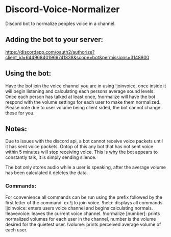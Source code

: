 # Discord-Voice-Normalizer
Discord bot to normalize peoples voice in a channel.

## Adding the bot to your server:
https://discordapp.com/oauth2/authorize?client_id=644968401969741838&scope=bot&permissions=3148800

## Using the bot:
Have the bot join the voice channel you are in using !joinvoice, once inside it will begin listening and calculating each persons average sound levels. Once each person has talked at least once, !normalize will have the bot respond with the volume settings for each user to make them normalized. Please note due to user volume being client sided, the bot cannot change these for you.

## Notes:
Due to issues with the discord api, a bot cannot receive voice packets until it has sent voice packets. Ontop of this any bot that has not sent voice within 5 minutes will stop receiving voice. This is why the bot appears to constantly talk, it is simply sending silence.

The bot only stores audio while a user is speaking, after the average volume has been calculated it deletes the data.

### Commands:
For convenience all commands can be run using the prefix followed by the first letter of the command. ex !j to join voice.
!help: displays all commands.
!joinvoice: enters users voice channel and begins calculating normals.
!leavevoice: leaves the current voice channel.
!normalize [number]: prints normalized volumes for each user in the channel, number is the volume desired for the quietest user.
!volume: prints perceived average volume of each user.
